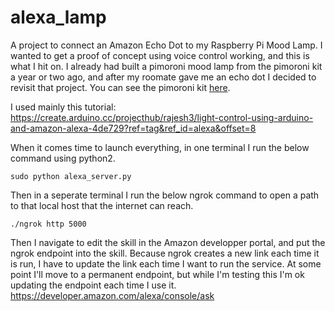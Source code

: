 # alexa_lamp
A project to connect an Amazon Echo Dot to my Raspberry Pi Mood Lamp. I wanted to get a proof of concept using voice control working, and this is what I hit on. I already had built a pimoroni mood lamp from the pimoroni kit a year or two ago, and after my roomate gave me an echo dot I decided to revisit that project. You can see the pimoroni kit [here](https://shop.pimoroni.com/products/mood-light-pi-zero-w-project-kit).

I used mainly this tutorial: https://create.arduino.cc/projecthub/rajesh3/light-control-using-arduino-and-amazon-alexa-4de729?ref=tag&ref_id=alexa&offset=8

When it comes time to launch everything, in one terminal I run the below command using python2.
```
sudo python alexa_server.py
```

Then in a seperate terminal I run the below ngrok command to open a path to that local host that the internet can reach.
```
./ngrok http 5000
```

Then I navigate to edit the skill in the Amazon developper portal, and put the ngrok endpoint into the skill. Because ngrok creates a new link each time it is run, I have to update the link each time I want to run the service. At some point I'll move to a permanent endpoint, but while I'm testing this I'm ok updating the endpoint each time I use it.
https://developer.amazon.com/alexa/console/ask
